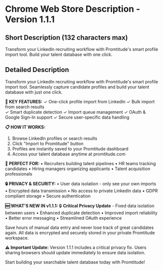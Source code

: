 # Chrome Web Store Description - Version 1.1.1

## Short Description (132 characters max)
Transform your LinkedIn recruiting workflow with Promtitude's smart profile import tool. Build your talent database with one click.

## Detailed Description

Transform your LinkedIn recruiting workflow with Promtitude's smart profile import tool. Seamlessly capture candidate profiles and build your talent database with just one click.

**🚀 KEY FEATURES:**
✓ One-click profile import from LinkedIn
✓ Bulk import from search results  
✓ Smart duplicate detection
✓ Import queue management
✓ OAuth & Google Sign-In support
✓ Secure user-specific data handling

**📋 HOW IT WORKS:**
1. Browse LinkedIn profiles or search results
2. Click "Import to Promtitude" button
3. Profiles are instantly saved to your Promtitude dashboard
4. Access your talent database anytime at promtitude.com

**💼 PERFECT FOR:**
• Recruiters building talent pipelines
• HR teams tracking candidates
• Hiring managers organizing applicants
• Talent acquisition professionals

**🔒 PRIVACY & SECURITY:**
• User data isolation - only see your own imports
• Encrypted data transmission
• No access to private LinkedIn data
• GDPR compliant storage
• Secure authentication

**🆕 WHAT'S NEW IN v1.1.1:**
🔒 **Critical Privacy Update** - Fixed data isolation between users
• Enhanced duplicate detection
• Improved import reliability
• Better error messaging
• Streamlined OAuth experience

Save hours of manual data entry and never lose track of great candidates again. All data is encrypted and securely stored in your private Promtitude workspace.

**⚠️ Important Update:** Version 1.1.1 includes a critical privacy fix. Users sharing browsers should update immediately to ensure data isolation.

Start building your searchable talent database today with Promtitude!